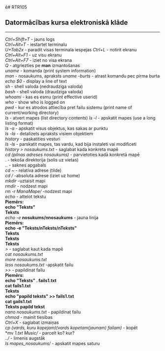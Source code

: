 ē# RTR105
## Datormācības kursa elektroniskā klāde
 
***
*Ctrl+Shift+T* - jauns logs  
*Ctrl+Alt+T* - iestartet terminalu  
*U+Tab2x* - paradit visas terminala iespejas 
*Ctrl+L* - notirit ekranu  
*Ctrl+Alt+F1* - uz visu ekranu  
*Ctrl+Alt+F7* - iziet no visa ekrana  
*Q* - atgriezties pe **man** izmantošanas   
*uname* - komanda (print system information)  
*man* - nosaukums, apraksts 
*uname -burts* - atrast komandu pec pirma burta  
*echo $0* - display a line of text  
*sh* - shell valoda (nedraudziga valoda)  
*bash* - shell valoda (draudziga valoda)  
*whoami* - kas es esmu (print effective userid)  
*who* - show who is logged on  
*pwd* - kur es atrodos attiecība pret failu sistemu (print name of current/working directory)   
*ls* -  atvert mapes (list directory contents) 
*ls -l* -  apskatit mapes (use a long listing format)   
*ls -a* - apskatit visus objektus, kas sakas ar punktu  
*ls -la* - detalizets apraksts visiem objektiem  
*history* - paskatities vesturi   
*ls -ls* - parskatit mapes, tas vardu, kad bija instaleti vai modificeti  
*history > nosaukums.txt* - saglabat kada konkreta mapē  
*cd (pilnas adreses nosaukums)* - parvietoties kadā konkretā mapē  
. - tekoša direktorija (solis uz vietas)  
.. - saknes apgabals  
*cd ~* - relativa adrese (tilde)  
*cd /* -absoluta adrese (iziet uz home)  
*mkdir* -uztaisit mapi  
*rmdir* - nodzest mapi  
*rm -r ManaMape/* -nodzest mapi  
*echo* - attelot tekstu   
**Piemērs:   
echo "Teksts"  
Teksts**  
*echo -e* **nosukums/nnosaukums** - jauna linija   
**Piemērs:   
echo -e "Teksts/nTeksts/nTeksts"   
Teksts  
Teksts  
Teksts**  
*>* - saglabat kaut kada mapē    
*cat nosaukums.txt  
more nosaukums.txt  
less nosaukums.txt* -apskatit failu  
*>>* - papildinat failu  
**Piemērs:  
  echo "Teksts" . fails1.txt  
  cat fails1.txt  
Teksts  
  echo "papild teksts" >> fails1.txt  
  cat gails1.txt  
Teksts 
papild tekst**   
*nano nosaukums.txt* - papildinat failu   
*chmod* - mainit tiesibas   
*Ctrl+X* - saglabat izmaiņas  
*cp (vards, kuru kopejam)(vards kopetam(jaunam) failam)* - kopēt  
*mv *1*.*txt Music/* - parcelt ko? kur?  
*../* - limenis augstāk  
*ls mapes_nosaukums/* - apskatit mapes saturu  


































